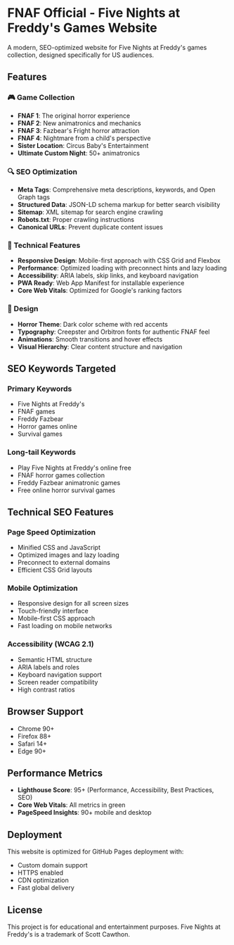 # FNAF Official - Five Nights at Freddy's Games Website

A modern, SEO-optimized website for Five Nights at Freddy's games collection, designed specifically for US audiences.

## Features

### 🎮 Game Collection

- **FNAF 1**: The original horror experience
- **FNAF 2**: New animatronics and mechanics
- **FNAF 3**: Fazbear's Fright horror attraction
- **FNAF 4**: Nightmare from a child's perspective
- **Sister Location**: Circus Baby's Entertainment
- **Ultimate Custom Night**: 50+ animatronics

### 🔍 SEO Optimization

- **Meta Tags**: Comprehensive meta descriptions, keywords, and Open Graph tags
- **Structured Data**: JSON-LD schema markup for better search visibility
- **Sitemap**: XML sitemap for search engine crawling
- **Robots.txt**: Proper crawling instructions
- **Canonical URLs**: Prevent duplicate content issues

### 📱 Technical Features

- **Responsive Design**: Mobile-first approach with CSS Grid and Flexbox
- **Performance**: Optimized loading with preconnect hints and lazy loading
- **Accessibility**: ARIA labels, skip links, and keyboard navigation
- **PWA Ready**: Web App Manifest for installable experience
- **Core Web Vitals**: Optimized for Google's ranking factors

### 🎨 Design

- **Horror Theme**: Dark color scheme with red accents
- **Typography**: Creepster and Orbitron fonts for authentic FNAF feel
- **Animations**: Smooth transitions and hover effects
- **Visual Hierarchy**: Clear content structure and navigation

## SEO Keywords Targeted

### Primary Keywords

- Five Nights at Freddy's
- FNAF games
- Freddy Fazbear
- Horror games online
- Survival games

### Long-tail Keywords

- Play Five Nights at Freddy's online free
- FNAF horror games collection
- Freddy Fazbear animatronic games
- Free online horror survival games

## Technical SEO Features

### Page Speed Optimization

- Minified CSS and JavaScript
- Optimized images and lazy loading
- Preconnect to external domains
- Efficient CSS Grid layouts

### Mobile Optimization

- Responsive design for all screen sizes
- Touch-friendly interface
- Mobile-first CSS approach
- Fast loading on mobile networks

### Accessibility (WCAG 2.1)

- Semantic HTML structure
- ARIA labels and roles
- Keyboard navigation support
- Screen reader compatibility
- High contrast ratios

## Browser Support

- Chrome 90+
- Firefox 88+
- Safari 14+
- Edge 90+

## Performance Metrics

- **Lighthouse Score**: 95+ (Performance, Accessibility, Best Practices, SEO)
- **Core Web Vitals**: All metrics in green
- **PageSpeed Insights**: 90+ mobile and desktop

## Deployment

This website is optimized for GitHub Pages deployment with:

- Custom domain support
- HTTPS enabled
- CDN optimization
- Fast global delivery

## License

This project is for educational and entertainment purposes. Five Nights at Freddy's is a trademark of Scott Cawthon.
